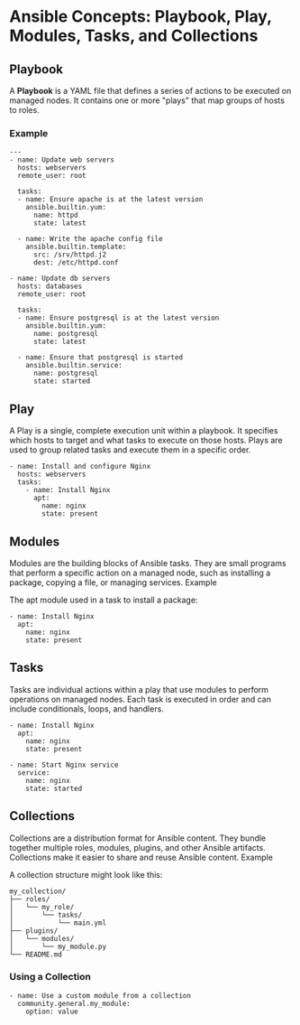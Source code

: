 
# Ansible Concepts: Playbook, Play, Modules, Tasks, and Collections

## Playbook
A **Playbook** is a YAML file that defines a series of actions to be executed on managed nodes. It contains one or more "plays" that map groups of hosts to roles.

### Example
```
---
- name: Update web servers
  hosts: webservers
  remote_user: root

  tasks:
  - name: Ensure apache is at the latest version
    ansible.builtin.yum:
      name: httpd
      state: latest

  - name: Write the apache config file
    ansible.builtin.template:
      src: /srv/httpd.j2
      dest: /etc/httpd.conf

- name: Update db servers
  hosts: databases
  remote_user: root

  tasks:
  - name: Ensure postgresql is at the latest version
    ansible.builtin.yum:
      name: postgresql
      state: latest

  - name: Ensure that postgresql is started
    ansible.builtin.service:
      name: postgresql
      state: started
```

## Play

A Play is a single, complete execution unit within a playbook. It specifies which hosts to target and what tasks to execute on those hosts. Plays are used to group related tasks and execute them in a specific order.

```
- name: Install and configure Nginx
  hosts: webservers
  tasks:
    - name: Install Nginx
      apt:
        name: nginx
        state: present
```

## Modules

Modules are the building blocks of Ansible tasks. They are small programs that perform a specific action on a managed node, such as installing a package, copying a file, or managing services.
Example

The apt module used in a task to install a package:

```
- name: Install Nginx
  apt:
    name: nginx
    state: present
```

## Tasks

Tasks are individual actions within a play that use modules to perform operations on managed nodes. Each task is executed in order and can include conditionals, loops, and handlers.
      
```
- name: Install Nginx
  apt:
    name: nginx
    state: present

- name: Start Nginx service
  service:
    name: nginx
    state: started
```

## Collections

Collections are a distribution format for Ansible content. They bundle together multiple roles, modules, plugins, and other Ansible artifacts. Collections make it easier to share and reuse Ansible content.
Example

A collection structure might look like this:

```
my_collection/
├── roles/
│   └── my_role/
│       └── tasks/
│           └── main.yml
├── plugins/
│   └── modules/
│       └── my_module.py
└── README.md
```

### Using a Collection

```
- name: Use a custom module from a collection
  community.general.my_module:
    option: value
```
